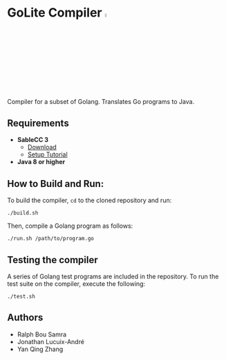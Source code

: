 # GoLite Compiler <img src="https://user-images.githubusercontent.com/10332234/30514818-68895c98-9aea-11e7-8a6f-122bab4691e5.png" width="4.5%" height="4.5%">

Compiler for a subset of Golang. Translates Go programs to Java. 

## Requirements
- **SableCC 3** 
  - [Download](http://www.sablecc.org/)
  - [Setup Tutorial](http://www.cs.mcgill.ca/~cs520/2009/howtosablecc.html) 
- **Java 8 or higher**

## How to Build and Run:

To build the compiler, `cd` to the cloned repository and run:

```
./build.sh
```

Then, compile a Golang program as follows:

```
./run.sh /path/to/program.go
```

## Testing the compiler 

A series of Golang test programs are included in the repository. To run the test suite on the compiler, execute the following:

```
./test.sh
```

## Authors 
- Ralph Bou Samra 
- Jonathan Lucuix-André 
- Yan Qing Zhang
